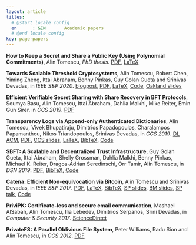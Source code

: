 ```yaml
---
layout: article
titles:
  # @start locale config
  en      : &EN       Academic papers
  # @end locale config
key: page-papers
---
```


**How to Keep a Secret and Share a Public Key (Using Polynomial Commitments)**, Alin Tomescu, _PhD thesis_. <a class="button button--success button--rounded button--sm" href="papers/phd-thesis-mit2020.pdf"><i class="fas fa-download"></i>PDF</a>, [LaTeX](https://www.github.com/alinush/phd-thesis)

**Towards Scalable Threshold Cryptosystems**, Alin Tomescu, Robert Chen, Yiming Zheng, Ittai Abraham, Benny Pinkas, Guy Golan Gueta and Srinivas Devadas, in _IEEE S&amp;P 2020_. [blogpost](/2020/03/12/scalable-bls-threshold-signatures.html), <a class="button button--success button--rounded button--sm" href="papers/dkg-sp2020.pdf"><i class="fas fa-download"></i>PDF</a>, [LaTeX](https://www.github.com/alinush/dkg-paper), [Code](https://www.github.com/alinush/libpolycrypto), [Oakland slides](https://docs.google.com/presentation/d/1szSvKLMjgk66Utea9okhlAAkKEGls21i15XMi5BvdXY/edit?usp=sharing)

**Efficient Verifiable Secret Sharing with Share Recovery in BFT Protocols**, Soumya Basu, Alin Tomescu, Ittai Abraham, Dahlia Malkhi, Mike Reiter, Emin Gun Sirer, in _CCS 2019_. <a class="button button--success button--rounded button--sm" href="https://dl.acm.org/doi/pdf/10.1145/3319535.3354207"><i class="fas fa-download"></i>PDF</a>

**Transparency Logs via Append-only Authenticated Dictionaries**, Alin Tomescu, Vivek Bhupatiraju, Dimitrios Papadopoulos, Charalampos Papamanthou, Nikos Triandopoulos, Srinivas Devadas, in _CCS 2019_. [DL ACM](https://dl.acm.org/citation.cfm?id=3345652), <a class="button button--success button--rounded button--sm" href="https://eprint.iacr.org/2018/721.pdf"><i class="fas fa-download"></i>PDF</a>, [CCS slides](https://docs.google.com/presentation/d/1EihBSl5jVhbRq4sWao652KYz2YeVUyS8UYIsWWR1pWU/edit?usp=sharing), [LaTeX](https://github.com/alinush/aad-paper), [BibTeX](papers/aad-ccs2019.bib), [Code](https://github.com/alinush/libaad-ccs2019)

**SBFT: A Scalable and Decentralized Trust Infrastructure**, Guy Golan Gueta, Ittai Abraham, Shelly Grossman, Dahlia Malkhi, Benny Pinkas, Michael K. Reiter, Dragos-Adrian Seredinschi, Orr Tamir, Alin Tomescu, in _DSN 2019_. <a class="button button--success button--rounded button--sm" href="https://arxiv.org/pdf/1804.01626.pdf"><i class="fas fa-download"></i>PDF</a>, [BibTeX](papers/sbft-dsn2019.bib), [Code](https://github.com/vmware/concord-bft)

**Catena: Efficient Non-equivocation via Bitcoin**, Alin Tomescu and Srinivas Devadas, in _IEEE S&P 2017_. <a class="button button--success button--rounded button--sm" href="papers/catena-sp2017.pdf"><i class="fas fa-download"></i>PDF</a>, [LaTeX](https://www.github.com/alinush/catena-paper), [BibTeX](papers/catena-sp2017.bib), [SP slides](papers/catena-sp2017-slides.pdf), [BM slides](https://docs.google.com/presentation/d/1Pkbze2WU6RpcppGBpH2dOob1-1uYOrGF2GUPOJ59uII), [SP talk](https://www.youtube.com/watch?v=Xz12PbLSeVc), [Code](https://www.github.com/alinush/catena-java)

**PriviPK: Certificate-less and secure email communication**, Mashael AlSabah, Alin Tomescu, Ilia Lebedev, Dimitrios Serpanos, Srini Devadas, in _Computer & Security 2017_. [ScienceDirect](https://www.sciencedirect.com/science/article/pii/S0167404817300834)

**PrivateFS: A Parallel Oblivious File System**, Peter Williams, Radu Sion and Alin Tomescu, in _CCS 2012_. <a class="button button--success button--rounded button--sm" href="papers/privatefs-ccs2012.pdf"><i class="fas fa-download"></i>PDF</a>
